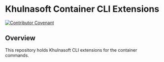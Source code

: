 # Khulnasoft Container CLI Extensions

[![Contributor Covenant](https://img.shields.io/badge/Contributor%20Covenant-2.1-4baaaa.svg)](CODE_OF_CONDUCT.md)

## Overview

This repository holds Khulnasoft CLI extensions for the container commands.
